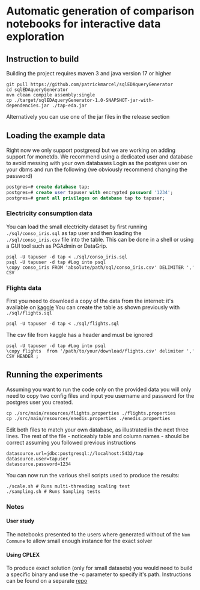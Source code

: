 # Automatic generation of comparison notebooks for interactive data exploration

## Instruction to build
Building the project requires maven 3 and java version 17 or higher
```shell
git pull https://github.com/patrickmarcel/sqlEDAqueryGenerator
cd sqlEDAqueryGenerator
mvn clean compile assembly:single
cp ./target/sqlEDAqueryGenerator-1.0-SNAPSHOT-jar-with-dependencies.jar ./tap-eda.jar
```
Alternatively you can use one of the jar files in the release section
## Loading the example data
Right now we only support postgresql but we are working on adding support for monetdb.
We recommend using a dedicated user and database to avoid messing with your own databases 
Login as the postgres user on your dbms and run the following (we obviously recommend changing the password)
````sql
postgres=# create database tap;
postgres=# create user tapuser with encrypted password '1234';
postgres=# grant all privileges on database tap to tapuser;
````
### Electricity consumption data
You can load the small electricity dataset by first running `./sql/conso_iris.sql` as tap user and then loading the `./sql/conso_iris.csv` file into the table.
This can be done in a shell or using a GUI tool such as PGAdmin or DataGrip.
```shell
psql -U tapuser -d tap < ./sql/conso_iris.sql
psql -U tapuser -d tap #Log into psql
\copy conso_iris FROM 'absolute/path/sql/conso_iris.csv' DELIMITER ',' CSV
```

### Flights data
First you need to download a copy of the data from the internet: it's available on [kaggle](https://www.kaggle.com/usdot/flight-delays)
You can create the table as shown previously with `./sql/flights.sql`
```shell
psql -U tapuser -d tap < ./sql/flights.sql
```
The csv file from kaggle has a header and must be ignored
```shell
psql -U tapuser -d tap #Log into psql
\copy flights  from '/path/to/your/download/flights.csv' delimiter ',' CSV HEADER ;
```

## Running the experiments
Assuming you want to run the code only on the provided data you will only need to copy two config files and input you username and password for the postgres user you created.
```shell
cp ./src/main/resources/flights.properties ./flights.properties
cp ./src/main/resources/enedis.properties ./enedis.properties
```

Edit both files to match your own database, as illustrated in the next three lines. The rest of the file - noticeably table and column names - should be correct assuming you followed previous instructions
```properties
datasource.url=jdbc:postgresql://localhost:5432/tap
datasource.user=tapuser
datasource.password=1234
```

You can now run the various shell scripts used to produce the results:
```shell
./scale.sh # Runs multi-threading scaling test
./sampling.sh # Runs Sampling tests
```

### Notes
#### User study
The notebooks presented to the users where generated without of the `Nom Commune` to allow small enough instance for the exact solver

#### Using CPLEX
To produce exact solution (only for small datasets) you would need to build a specific binary and use the -c parameter to specify it's path.
Instructions can be found on a separate [repo](https://github.com/Blobfish-LIFAT/Cplex-TAP)